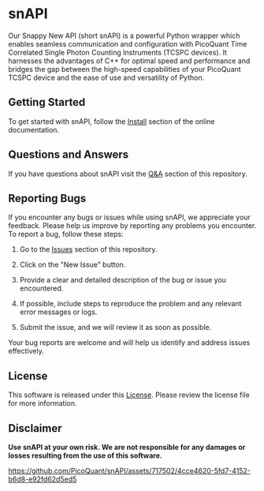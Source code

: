 # snAPI
Our Snappy New API (short snAPI) is a powerful Python wrapper which enables seamless
communication and configuration with PicoQuant Time Correlated Single Photon Counting
Instruments (TCSPC devices). It harnesses the advantages of C++ for optimal speed and
performance and bridges the gap between the high-speed capabilities of your PicoQuant
TCSPC device and the ease of use and versatility of Python.

## Getting Started
To get started with snAPI, follow the [Install](https://picoquant.github.io/snAPI/install.html) section of the online documentation.

## Questions and Answers
If you have questions about snAPI visit the [Q&A](https://github.com/PicoQuant/snAPI/discussions/categories/q-a) section of this repository.

## Reporting Bugs
If you encounter any bugs or issues while using snAPI, we appreciate your feedback. Please help us improve by reporting any problems you encounter. To report a bug, follow these steps:

1. Go to the [Issues](https://github.com/PicoQuant/snAPI/issues) section of this repository.

2. Click on the "New Issue" button.

3. Provide a clear and detailed description of the bug or issue you encountered.

4. If possible, include steps to reproduce the problem and any relevant error messages or logs.

5. Submit the issue, and we will review it as soon as possible.

Your bug reports are welcome and will help us identify and address issues effectively.

## License
This software is released under this [License](LICENSE). Please review the license file for more information.

## Disclaimer
**Use snAPI at your own risk. We are not responsible for any damages or losses resulting from the use of this software.**

https://github.com/PicoQuant/snAPI/assets/717502/4cce4620-5fd7-4152-b6d8-e92fd62d5ed5
